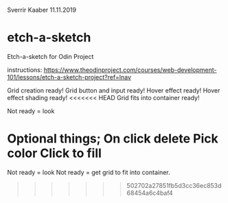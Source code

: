 Sverrir Kaaber 11.11.2019

# etch-a-sketch
Etch-a-sketch for Odin Project

instructions: https://www.theodinproject.com/courses/web-development-101/lessons/etch-a-sketch-project?ref=lnav

Grid creation ready!
Grid button and input ready!
Hover effect ready!
Hover effect shading ready!
<<<<<<< HEAD
Grid fits into container ready!

Not ready = look

Optional things;
On click delete
Pick color
Click to fill
=======

Not ready = look
Not ready = get grid to fit into container.
>>>>>>> 502702a27851fb5d3cc36ec853d68454a6c4baf4
